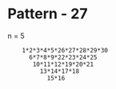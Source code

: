 # Pattern - 27

n = 5

        1*2*3*4*5*26*27*28*29*30
          6*7*8*9*22*23*24*25
           10*11*12*19*20*21
             13*14*17*18
               15*16
